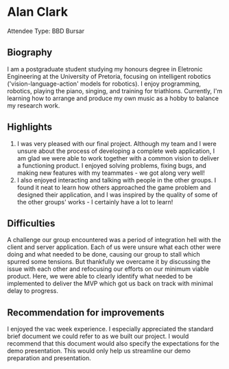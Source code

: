 # Alan Clark

Attendee Type: BBD Bursar

## Biography

I am a postgraduate student studying my honours degree in Eletronic Engineering at the University of Pretoria, focusing on intelligent robotics ('vision-language-action' models for robotics). I enjoy programming, robotics, playing the piano, singing, and training for triathlons. Currently, I'm learning how to arrange and produce my own music as a hobby to balance my research work.

## Highlights

1. I was very pleased with our final project. Although my team and I were unsure about the process of developing a complete web application, I am glad we were able to work together with a common vision to deliver a functioning product. I enjoyed solving problems, fixing bugs, and making new features with my teammates - we got along very well!
2. I also enjoyed interacting and talking with people in the other groups. I found it neat to learn how others approached the game problem and designed their application, and I was inspired by the quality of some of the other groups' works - I certainly have a lot to learn!

## Difficulties

A challenge our group encountered was a period of integration hell with the client and server application. Each of us were unsure what each other were doing and what needed to be done, causing our group to stall which spurred some tensions. But thankfully we overcame it by discussing the issue with each other and refocusing our efforts on our minimum viable product. Here, we were able to clearly identify what needed to be implemented to deliver the MVP which got us back on track with minimal delay to progress.

## Recommendation for improvements

I enjoyed the vac week experience. I especially appreciated the standard brief document we could refer to as we built our project. I would recommend that this document would also specify the expectations for the demo presentation. This would only help us streamline our demo preparation and presentation. 